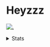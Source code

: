 # Heyzzz  

[![.](https://skillicons.dev/icons?i=ts,nextjs,nestjs,mongodb)](https://skillicons.dev)  

<details>
<summary>Stats</summary
<!--START_SECTION:waka-->

```txt
TypeScript   12 hrs 48 mins  ██████████▓░░░░░░░░░░░░░░   43.11 %
NSIS         6 hrs 25 mins   █████▒░░░░░░░░░░░░░░░░░░░   21.62 %
YAML         5 hrs 49 mins   █████░░░░░░░░░░░░░░░░░░░░   19.60 %
JSON         2 hrs 51 mins   ██▒░░░░░░░░░░░░░░░░░░░░░░   09.59 %
CSS          48 mins         ▓░░░░░░░░░░░░░░░░░░░░░░░░   02.71 %
```

<!--END_SECTION:waka-->
</details>

